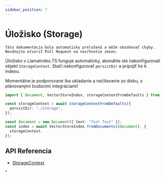 ```yaml
---
sidebar_position: 7
---
```


# Úložisko (Storage)

`Táto dokumentácia bola automaticky preložená a môže obsahovať chyby. Neváhajte otvoriť Pull Request na navrhnutie zmien.`

Úložisko v LlamaIndex.TS funguje automaticky, akonáhle ste nakonfigurovali objekt `StorageContext`. Stačí nakonfigurovať `persistDir` a pripojiť ho k indexu.

Momentálne je podporované iba ukladanie a načítavanie zo disku, s plánovanými budúcimi integráciami!

```typescript
import { Document, VectorStoreIndex, storageContextFromDefaults } from "./src";

const storageContext = await storageContextFromDefaults({
  persistDir: "./storage",
});

const document = new Document({ text: "Test Text" });
const index = await VectorStoreIndex.fromDocuments([document], {
  storageContext,
});
```

## API Referencia

- [StorageContext](../../api/interfaces/StorageContext.md)

"
